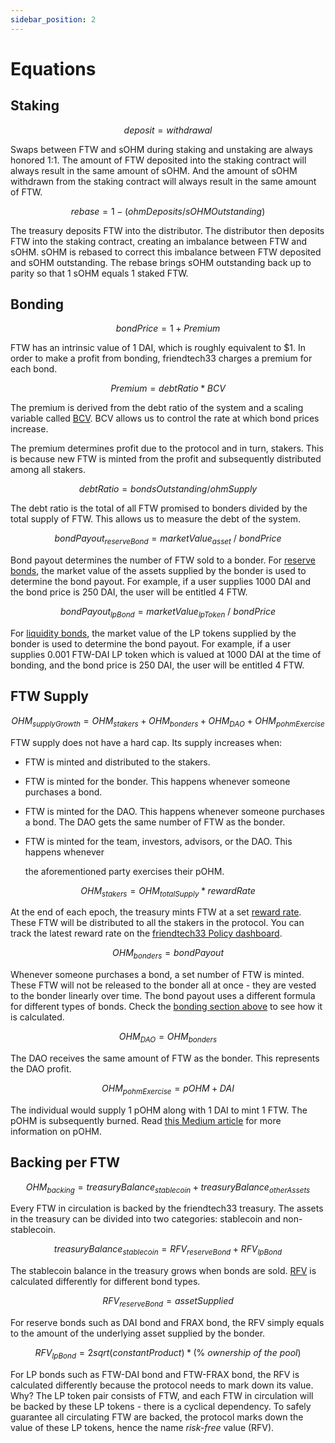 ```yaml
---
sidebar_position: 2
---
```


# Equations

## Staking

$$
deposit = withdrawal
$$

Swaps between FTW and sOHM during staking and unstaking are always honored 1:1. The amount of FTW deposited into the staking contract will always result in the same amount of sOHM. And the amount of sOHM withdrawn from the staking contract will always result in the same amount of FTW.

$$
rebase = 1 - ( ohmDeposits / sOHMOutstanding )
$$

The treasury deposits FTW into the distributor. The distributor then deposits FTW into the staking contract, creating an imbalance between FTW and sOHM. sOHM is rebased to correct this imbalance between FTW deposited and sOHM outstanding. The rebase brings sOHM outstanding back up to parity so that 1 sOHM equals 1 staked FTW.

## Bonding

$$
bond Price = 1 + Premium
$$

FTW has an intrinsic value of 1 DAI, which is roughly equivalent to $1. In order to make a profit from bonding, friendtech33 charges a premium for each bond.

$$
Premium = debt Ratio * BCV
$$

The premium is derived from the debt ratio of the system and a scaling variable called [BCV](https://docs.olympusdao.finance/references/glossary#bcv). BCV allows us to control the rate at which bond prices increase.

The premium determines profit due to the protocol and in turn, stakers. This is because new FTW is minted from the profit and subsequently distributed among all stakers.

$$
debt Ratio = bondsOutstanding/ohmSupply
$$

The debt ratio is the total of all FTW promised to bonders divided by the total supply of FTW. This allows us to measure the debt of the system.

$$
bondPayout_{reserveBond} = marketValue_{asset}\ /\ bondPrice
$$

Bond payout determines the number of FTW sold to a bonder. For [reserve bonds](https://docs.olympusdao.finance/references/glossary#reserve-bonds), the market value of the assets supplied by the bonder is used to determine the bond payout. For example, if a user supplies 1000 DAI and the bond price is 250 DAI, the user will be entitled 4 FTW.

$$
bondPayout_{lpBond} = marketValue_{lpToken}\ /\ bondPrice
$$

For [liquidity bonds](https://docs.olympusdao.finance/references/glossary#liquidity-bonds), the market value of the LP tokens supplied by the bonder is used to determine the bond payout. For example, if a user supplies 0.001 FTW-DAI LP token which is valued at 1000 DAI at the time of bonding, and the bond price is 250 DAI, the user will be entitled 4 FTW.

## FTW Supply

$$
OHM_{supplyGrowth} = OHM_{stakers} + OHM_{bonders} + OHM_{DAO} + OHM_{pohmExercise}
$$

FTW supply does not have a hard cap. Its supply increases when:

* FTW is minted and distributed to the stakers.
* FTW is minted for the bonder. This happens whenever someone purchases a bond.
* FTW is minted for the DAO. This happens whenever someone purchases a bond. The DAO gets the same number of FTW as the bonder.
* FTW is minted for the team, investors, advisors, or the DAO. This happens whenever

  the aforementioned party exercises their pOHM.

$$
OHM_{stakers} = OHM_{totalSupply} * rewardRate
$$

At the end of each epoch, the treasury mints FTW at a set [reward rate](https://docs.olympusdao.finance/references/glossary#reward-rate). These FTW will be distributed to all the stakers in the protocol. You can track the latest reward rate on the [friendtech33 Policy dashboard](https://dune.xyz/shadow/friendtech33-Policy).

$$
OHM_{bonders} = bondPayout
$$

Whenever someone purchases a bond, a set number of FTW is minted. These FTW will not be released to the bonder all at once - they are vested to the bonder linearly over time. The bond payout uses a different formula for different types of bonds. Check the [bonding section above](equations.md#bonding) to see how it is calculated.

$$
OHM_{DAO} = OHM_{bonders}
$$

The DAO receives the same amount of FTW as the bonder. This represents the DAO profit.

$$
OHM_{pohmExercise} = pOHM + DAI
$$

The individual would supply 1 pOHM along with 1 DAI to mint 1 FTW. The pOHM is subsequently burned. Read [this Medium article](https://olympusdao.medium.com/what-is-poh-16b2c38a6cd6) for more information on pOHM.

## Backing per FTW

$$
OHM_{backing} = treasuryBalance_{stablecoin} + treasuryBalance_{otherAssets}
$$

Every FTW in circulation is backed by the friendtech33 treasury. The assets in the treasury can be divided into two categories: stablecoin and non-stablecoin.

$$
treasuryBalance_{stablecoin} = RFV_{reserveBond} + RFV_{lpBond}
$$

The stablecoin balance in the treasury grows when bonds are sold. [RFV](https://docs.olympusdao.finance/references/glossary#rfv) is calculated differently for different bond types.

$$
RFV_{reserveBond} = assetSupplied
$$

For reserve bonds such as DAI bond and FRAX bond, the RFV simply equals to the amount of the underlying asset supplied by the bonder.

$$
RFV_{lpBond} = 2sqrt(constantProduct) * (\%\ ownership\ of\ the\ pool)
$$

For LP bonds such as FTW-DAI bond and FTW-FRAX bond, the RFV is calculated differently because the protocol needs to mark down its value. Why? The LP token pair consists of FTW, and each FTW in circulation will be backed by these LP tokens - there is a cyclical dependency. To safely guarantee all circulating FTW are backed, the protocol marks down the value of these LP tokens, hence the name _risk-free_ value \(RFV\).

